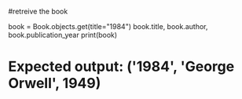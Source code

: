 #retreive the book

book = Book.objects.get(title="1984") book.title, book.author, book.publication_year 
print(book)
# Expected output: ('1984', 'George Orwell', 1949)

